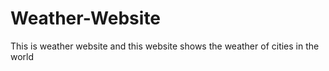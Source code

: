 # Weather-Website
This is weather website and this website shows the weather of cities in the world
